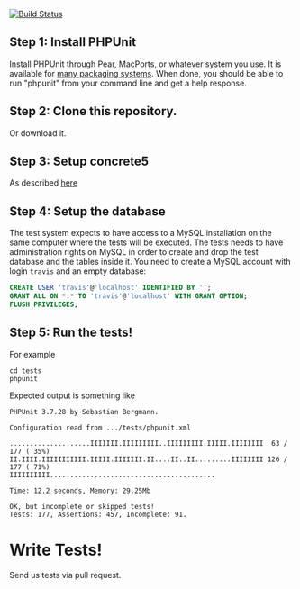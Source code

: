 [![Build Status](https://travis-ci.org/concrete5/concrete5.svg?branch=master)](https://travis-ci.org/concrete5/concrete5-tests)


## Step 1: Install PHPUnit

Install PHPUnit through Pear, MacPorts, or whatever system you use. It is available for [many packaging systems](http://phpunit.de/manual/current/en/installation.html). When done, you should be able to run "phpunit" from your command line and get a help response.


## Step 2: Clone this repository.

Or download it.


## Step 3: Setup concrete5

As described [here](../README.md#installation)


## Step 4: Setup the database

The test system expects to have access to a MySQL installation on the same computer where the tests will be executed.
The tests needs to have administration rights on MySQL in order to create and drop the test database and the tables inside it.
You need to create a MySQL account with login `travis` and an empty database:

```sql
CREATE USER 'travis'@'localhost' IDENTIFIED BY '';
GRANT ALL ON *.* TO 'travis'@'localhost' WITH GRANT OPTION;
FLUSH PRIVILEGES;
```


## Step 5: Run the tests!

For example

	cd tests
	phpunit

Expected output is something like

	PHPUnit 3.7.28 by Sebastian Bergmann.

	Configuration read from .../tests/phpunit.xml

	....................IIIIIII.IIIIIIIII..IIIIIIIII.IIIII.IIIIIIII  63 / 177 ( 35%)
	II.IIII.IIIIIIIIIII.IIIII.IIIIIII.II....II..II.........IIIIIIII 126 / 177 ( 71%)
	IIIIIIIIII.........................................

	Time: 12.2 seconds, Memory: 29.25Mb

	OK, but incomplete or skipped tests!
	Tests: 177, Assertions: 457, Incomplete: 91.


# Write Tests!

Send us tests via pull request.
